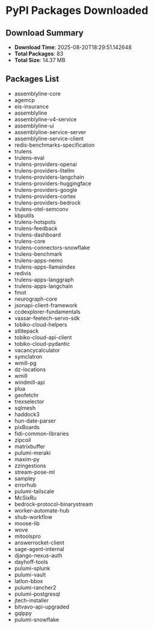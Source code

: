 # PyPI Packages Downloaded

## Download Summary
- **Download Time**: 2025-08-20T18:29:51.142648
- **Total Packages**: 83
- **Total Size**: 14.37 MB

## Packages List
- assemblyline-core
- agemcp
- eis-insurance
- assemblyline
- assemblyline-v4-service
- assemblyline-ui
- assemblyline-service-server
- assemblyline-service-client
- redis-benchmarks-specification
- trulens
- trulens-eval
- trulens-providers-openai
- trulens-providers-litellm
- trulens-providers-langchain
- trulens-providers-huggingface
- trulens-providers-google
- trulens-providers-cortex
- trulens-providers-bedrock
- trulens-otel-semconv
- kbputils
- trulens-hotspots
- trulens-feedback
- trulens-dashboard
- trulens-core
- trulens-connectors-snowflake
- trulens-benchmark
- trulens-apps-nemo
- trulens-apps-llamaindex
- redivis
- trulens-apps-langgraph
- trulens-apps-langchain
- fmot
- neurograph-core
- jsonapi-client-framework
- ccdexplorer-fundamentals
- vassar-feetech-servo-sdk
- tobiko-cloud-helpers
- stlitepack
- tobiko-cloud-api-client
- tobiko-cloud-pydantic
- vacancycalculator
- symclatron
- wmill-pg
- dz-locations
- wmill
- windmill-api
- plua
- geofetchr
- trexselector
- sqlmesh
- haddock3
- hun-date-parser
- pixBoards
- fidi-common-libraries
- zipcoil
- matrixbuffer
- pulumi-meraki
- maxim-py
- zzingestions
- stream-pose-ml
- sampley
- errorhub
- pulumi-tailscale
- McSixRu
- bedrock-protocol-binarystream
- worker-automate-hub
- shub-workflow
- moose-lib
- wove
- mitoolspro
- answerrocket-client
- sage-agent-internal
- django-nexus-auth
- dayhoff-tools
- pulumi-splunk
- pulumi-vault
- latlon-bbox
- pulumi-rancher2
- pulumi-postgresql
- jtech-installer
- bitvavo-api-upgraded
- gqlppy
- pulumi-snowflake
